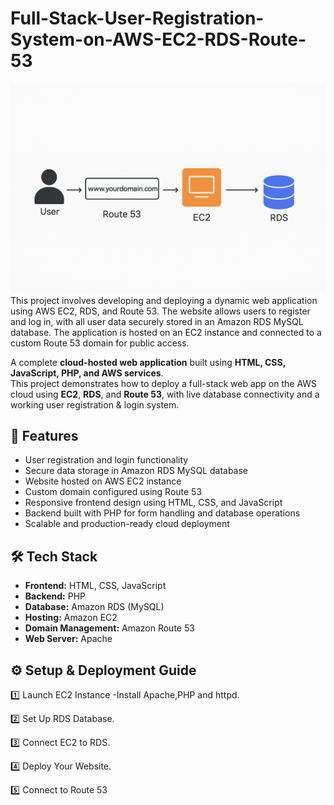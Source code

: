# Full-Stack-User-Registration-System-on-AWS-EC2-RDS-Route-53
![alt text](https://github.com/Sharan-Birajdar/Full-Stack-User-Registration-System-on-AWS-EC2-RDS-Route-53-/blob/main/Documents/Images/Architecture%20Diagram.png?raw=true)
This project involves developing and deploying a dynamic web application using AWS EC2, RDS, and Route 53. The website allows users to register and log in, with all user data securely stored in an Amazon RDS MySQL database. The application is hosted on an EC2 instance and connected to a custom Route 53 domain for public access.

A complete **cloud-hosted web application** built using **HTML, CSS, JavaScript, PHP, and AWS services**.  
This project demonstrates how to deploy a full-stack web app on the AWS cloud using **EC2**, **RDS**, and **Route 53**, with live database connectivity and a working user registration & login system.

## 🚀 Features
- User registration and login functionality  
- Secure data storage in Amazon RDS MySQL database  
- Website hosted on AWS EC2 instance  
- Custom domain configured using Route 53  
- Responsive frontend design using HTML, CSS, and JavaScript  
- Backend built with PHP for form handling and database operations  
- Scalable and production-ready cloud deployment

## 🛠️ Tech Stack
- **Frontend:** HTML, CSS, JavaScript  
- **Backend:** PHP  
- **Database:** Amazon RDS (MySQL)  
- **Hosting:** Amazon EC2  
- **Domain Management:** Amazon Route 53  
- **Web Server:** Apache  

## ⚙️ Setup & Deployment Guide

 1️⃣ Launch EC2 Instance
      -Install Apache,PHP and httpd.
        
 2️⃣ Set Up RDS Database.
 
 3️⃣ Connect EC2 to RDS.
 
 4️⃣ Deploy Your Website.
 
 5️⃣ Connect to Route 53

